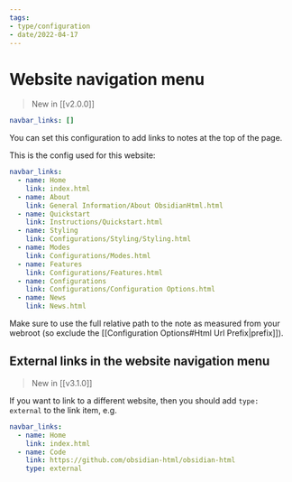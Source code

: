 ```yaml
---
tags:
- type/configuration
- date/2022-04-17
---
```


# Website navigation menu
> New in [[v2.0.0]]

``` yaml
navbar_links: []  
```

You can set this configuration to add links to notes at the top of the page. 

This is the config used for this website:

``` yaml
navbar_links:
  - name: Home
    link: index.html
  - name: About
    link: General Information/About ObsidianHtml.html  
  - name: Quickstart
    link: Instructions/Quickstart.html
  - name: Styling
    link: Configurations/Styling/Styling.html    
  - name: Modes
    link: Configurations/Modes.html
  - name: Features
    link: Configurations/Features.html
  - name: Configurations
    link: Configurations/Configuration Options.html
  - name: News
    link: News.html    
```

Make sure to use the full relative path to the note as measured from your webroot (so exclude the [[Configuration Options#Html Url Prefix|prefix]]).

## External links in the website navigation menu
> New in [[v3.1.0]]

If you want to link to a different website, then you should add `type: external` to the link item, e.g.

``` yaml
navbar_links:
  - name: Home
    link: index.html
  - name: Code
    link: https://github.com/obsidian-html/obsidian-html
    type: external    
```